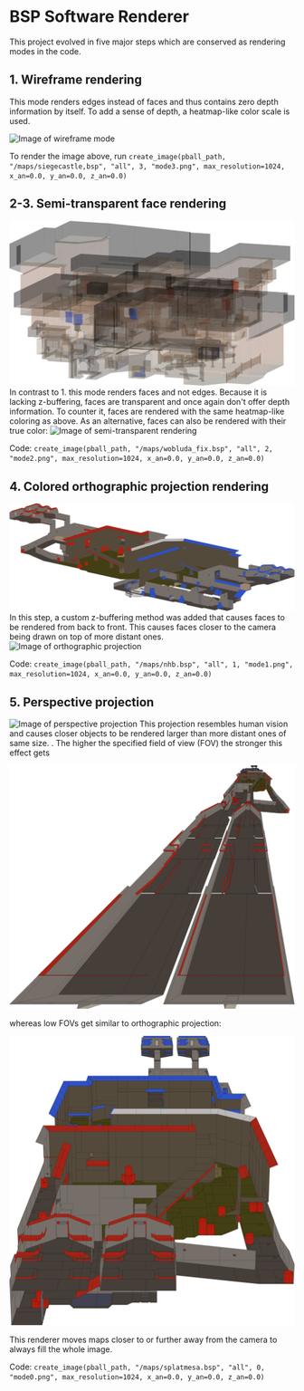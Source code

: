 # BSP Software Renderer
This project evolved in five major steps which are conserved as
rendering modes in the code. 

## 1. Wireframe rendering
This mode renders edges instead of faces and thus contains zero depth
information by itself. To add a sense of depth, a heatmap-like color
scale is used.

![Image of wireframe mode](../imgs/siegecastle_hmwf.png)

To render the image above, run `create_image(pball_path, "/maps/siegecastle,bsp", "all", 3, "mode3.png", max_resolution=1024, x_an=0.0, y_an=0.0, z_an=0.0)
`

## 2-3. Semi-transparent face rendering
![Image of true color rendering](../imgs/apache_b2_hm_3d.png)
In contrast to 1. this mode renders faces and not edges. Because it
is lacking z-buffering, faces are transparent and once again
don't offer depth information. To counter it, faces are rendered
with the same heatmap-like coloring as above. As an alternative,
faces can also be rendered with their true color:
![Image of semi-transparent rendering](../imgs/wobluda_fix_hm.png)

Code: `create_image(pball_path, "/maps/wobluda_fix.bsp", "all", 2, "mode2.png", max_resolution=1024, x_an=0.0, y_an=0.0, z_an=0.0)`

## 4. Colored orthographic projection rendering
![Image of rotated orthographic projection](../imgs/pp1_3d.png)
In this step, a custom z-buffering method was added that causes faces to be rendered from back
to front. This causes faces closer to the camera being drawn on top of more distant ones.
![Image of orthographic projection](../imgs/nhb_col.png)

Code: `create_image(pball_path, "/maps/nhb.bsp", "all", 1, "mode1.png", max_resolution=1024, x_an=0.0, y_an=0.0, z_an=0.0)`

## 5. Perspective projection
![Image of perspective projection](../imgs/splatmesa_all.png)
This projection resembles human vision and causes closer objects to be rendered larger than more distant ones of same size.
. The higher the specified field of view (FOV) the stronger this effect gets

![Rendering with high fov](../imgs/high_fov.png)

whereas low FOVs get similar to orthographic projection:

![Rendering with low fov](../imgs/low_fov.png)

This renderer moves maps closer to or further away from the camera to always
fill the whole image.

Code: `create_image(pball_path, "/maps/splatmesa.bsp", "all", 0, "mode0.png", max_resolution=1024, x_an=0.0, y_an=0.0, z_an=0.0)`
